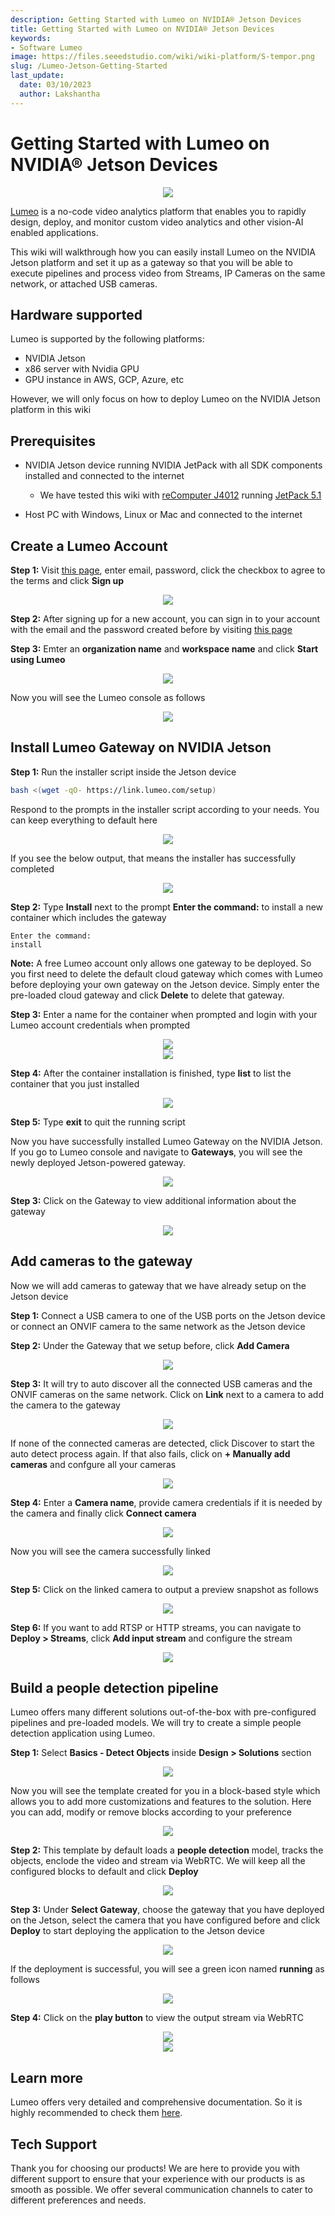 ```yaml
---
description: Getting Started with Lumeo on NVIDIA® Jetson Devices
title: Getting Started with Lumeo on NVIDIA® Jetson Devices
keywords:
- Software Lumeo 
image: https://files.seeedstudio.com/wiki/wiki-platform/S-tempor.png
slug: /Lumeo-Jetson-Getting-Started
last_update:
  date: 03/10/2023
  author: Lakshantha
---
```


# Getting Started with Lumeo on NVIDIA® Jetson Devices

<div align="center"><img width={1000} src="https://files.seeedstudio.com/wiki/Lumeo/thumb.gif" /></div>

[Lumeo](https://lumeo.com) is a no-code video analytics platform that enables you to rapidly design, deploy, and monitor custom video analytics and other vision-AI enabled applications.

This wiki will walkthrough how you can easily install Lumeo on the NVIDIA Jetson platform and set it up as a gateway so that you will be able to execute pipelines and process video from Streams, IP Cameras on the same network, or attached USB cameras.

## Hardware supported

Lumeo is supported by the following platforms:

- NVIDIA Jetson
- x86 server with Nvidia GPU
- GPU instance in AWS, GCP, Azure, etc

However, we will only focus on how to deploy Lumeo on the NVIDIA Jetson platform in this wiki

## Prerequisites

- NVIDIA Jetson device running NVIDIA JetPack with all SDK components installed and connected to the internet

  - We have tested this wiki with [reComputer J4012](https://www.seeedstudio.com/reComputer-J4012-p-5586.html) running [JetPack 5.1](https://developer.nvidia.com/embedded/jetpack-sdk-51)
- Host PC with Windows, Linux or Mac and connected to the internet

## Create a Lumeo Account

**Step 1:** Visit [this page](https://console.lumeo.com/register), enter email, password, click the checkbox to agree to the terms and click **Sign up**

<div align="center"><img width={1000} src="https://files.seeedstudio.com/wiki/Lumeo/9.jpg" /></div>

**Step 2:** After signing up for a new account, you can sign in to your account with the email and the password created before by visiting [this page](https://console.lumeo.com/login)

**Step 3:** Emter an **organization name** and **workspace name** and click **Start using Lumeo**

<div align="center"><img width={350} src="https://files.seeedstudio.com/wiki/Lumeo/10.png" /></div>

Now you will see the Lumeo console as follows

<div align="center"><img width={1000} src="https://files.seeedstudio.com/wiki/Lumeo/11.jpg" /></div>

## Install Lumeo Gateway on NVIDIA Jetson

**Step 1:** Run the installer script inside the Jetson device

```sh
bash <(wget -qO- https://link.lumeo.com/setup)
```

Respond to the prompts in the installer script according to your needs. You can keep everything to default here

<div align="center"><img width={1000} src="https://files.seeedstudio.com/wiki/Lumeo/1.png" /></div>

If you see the below output, that means the installer has successfully completed

<div align="center"><img width={500} src="https://files.seeedstudio.com/wiki/Lumeo/2.png" /></div>


**Step 2:** Type **Install** next to the prompt **Enter the command:** to install a new container which includes the gateway

```
Enter the command: 
install
```

**Note:** A free Lumeo account only allows one gateway to be deployed. So you first need to delete the default cloud gateway which comes with Lumeo before deploying your own gateway on the Jetson device. Simply enter the pre-loaded cloud gateway and click **Delete** to delete that gateway.

**Step 3:** Enter a name for the container when prompted and login with your Lumeo account credentials when prompted

<div align="center"><img width={1000} src="https://files.seeedstudio.com/wiki/Lumeo/4.png" /></div>

<div align="center"><img width={1000} src="https://files.seeedstudio.com/wiki/Lumeo/12.jpg" /></div>

**Step 4:** After the container installation is finished, type **list** to list the container that you just installed

<div align="center"><img width={1000} src="https://files.seeedstudio.com/wiki/Lumeo/5.png" /></div>

**Step 5:** Type **exit** to quit the running script

Now you have successfully installed Lumeo Gateway on the NVIDIA Jetson. If you go to Lumeo console and navigate to **Gateways**, you will see the newly deployed Jetson-powered gateway.

<div align="center"><img width={1000} src="https://files.seeedstudio.com/wiki/Lumeo/13.png" /></div>

**Step 3:** Click on the Gateway to view additional information about the gateway

<div align="center"><img width={500} src="https://files.seeedstudio.com/wiki/Lumeo/14.jpg" /></div>

## Add cameras to the gateway

Now we will add cameras to gateway that we have already setup on the Jetson device

**Step 1:** Connect a USB camera to one of the USB ports on the Jetson device or connect an ONVIF camera to the same network as the Jetson device

**Step 2:** Under the Gateway that we setup before, click **Add Camera**

<div align="center"><img width={500} src="https://files.seeedstudio.com/wiki/Lumeo/15.jpg" /></div>

**Step 3:** It will try to auto discover all the connected USB cameras and the ONVIF cameras on the same network. Click on **Link** next to a camera to add the camera to the gateway

<div align="center"><img width={500} src="https://files.seeedstudio.com/wiki/Lumeo/16.png" /></div>

If none of the connected cameras are detected, click Discover to start the auto detect process again. If that also fails, click on **+ Manually add cameras** and confgure all your cameras

<div align="center"><img width={500} src="https://files.seeedstudio.com/wiki/Lumeo/17.png" /></div>

**Step 4:** Enter a **Camera name**, provide camera credentials if it is needed by the camera and finally click **Connect camera**

<div align="center"><img width={300} src="https://files.seeedstudio.com/wiki/Lumeo/18.png" /></div>

Now you will see the camera successfully linked 

<div align="center"><img width={500} src="https://files.seeedstudio.com/wiki/Lumeo/19.png" /></div>

**Step 5:** Click on the linked camera to output a preview snapshot as follows

<div align="center"><img width={500} src="https://files.seeedstudio.com/wiki/Lumeo/20.png" /></div>

**Step 6:** If you want to add RTSP or HTTP streams, you can navigate to **Deploy > Streams**, click **Add input stream** and configure the stream

<div align="center"><img width={1000} src="https://files.seeedstudio.com/wiki/Lumeo/21.jpg" /></div>

## Build a people detection pipeline

Lumeo offers many different solutions out-of-the-box with pre-configured pipelines and pre-loaded models. We will try to create a simple people detection application using Lumeo.

**Step 1:** Select **Basics - Detect Objects** inside **Design > Solutions** section

<div align="center"><img width={1000} src="https://files.seeedstudio.com/wiki/Lumeo/22.jpg" /></div>

Now you will see the template created for you in a block-based style which allows you to add more customizations and features to the solution. Here you can add, modify or remove blocks according to your preference

<div align="center"><img width={1000} src="https://files.seeedstudio.com/wiki/Lumeo/23.jpg" /></div>

**Step 2:** This template by default loads a **people detection** model, tracks the objects, enclode the video and stream via WebRTC. We will keep all the configured blocks to default and click **Deploy**

<div align="center"><img width={300} src="https://files.seeedstudio.com/wiki/Lumeo/24.jpg" /></div>

**Step 3:** Under **Select Gateway**, choose the gateway that you have deployed on the Jetson, select the camera that you have configured before and click **Deploy** to start deploying the application to the Jetson device

<div align="center"><img width={500} src="https://files.seeedstudio.com/wiki/Lumeo/25.png" /></div>

If the deployment is successful, you will see a green icon named **running**
as follows

<div align="center"><img width={1000} src="https://files.seeedstudio.com/wiki/Lumeo/26.png" /></div>

**Step 4:** Click on the **play button** to view the output stream via WebRTC

<div align="center"><img width={550} src="https://files.seeedstudio.com/wiki/Lumeo/27.png" /></div>

<div align="center"><img width={1000} src="https://files.seeedstudio.com/wiki/Lumeo/28.png" /></div>

## Learn more 

Lumeo offers very detailed and comprehensive documentation. So it is highly recommended to check them [here](https://docs.lumeo.com).

## Tech Support

Thank you for choosing our products! We are here to provide you with different support to ensure that your experience with our products is as smooth as possible. We offer several communication channels to cater to different preferences and needs.

<div class="button_tech_support_container">
<a href="https://forum.seeedstudio.com/" class="button_forum"></a> 
<a href="https://www.seeedstudio.com/contacts" class="button_email"></a>
</div>

<div class="button_tech_support_container">
<a href="https://discord.gg/eWkprNDMU7" class="button_discord"></a> 
<a href="https://github.com/Seeed-Studio/wiki-documents/discussions/69" class="button_discussion"></a>
</div>